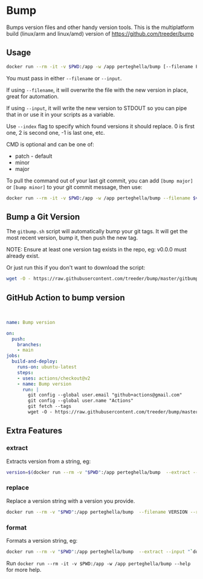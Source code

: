 # Bump

Bumps version files and other handy version tools.
This is the multiplatform build (linux/arm and linux/amd) version of https://github.com/treeder/bump

## Usage

```sh
docker run --rm -it -v $PWD:/app -w /app perteghella/bump [--filename FILENAME] [--input STRING] [CMD]
```

You must pass in either `--filename` or `--input`.

If using `--filename`, it will overwrite the file with the new version in place, great for automation.

If using `--input`, it will write the new version to STDOUT so you can pipe that in or use it in your scripts as a variable.

Use `--index` flag to specify which found versions it should replace. 0 is first one, 2 is second one, -1 is last one, etc.

CMD is optional and can be one of:

* patch - default
* minor
* major

To pull the command out of your last git commit, you can add `[bump major]` or `[bump minor]` to your git commit message, then use:

```sh
docker run --rm -it -v $PWD:/app -w /app perteghella/bump --filename $version_file "$(git log -1 --pretty=%B)"
```

## Bump a Git Version

The `gitbump.sh` script will automatically bump your git tags. It will get the most recent version, bump it, 
then push the new tag.

NOTE: Ensure at least one version tag exists in the repo, eg: v0.0.0 must already exist.

Or just run this if you don't want to download the script:

```sh
wget -O - https://raw.githubusercontent.com/treeder/bump/master/gitbump.sh | bash
```

## GitHub Action to bump version

```yaml

  
name: Bump version

on:
  push:
    branches: 
    - main
jobs:
  build-and-deploy:    
    runs-on: ubuntu-latest
    steps:
    - uses: actions/checkout@v2
    - name: Bump version
      run: |
        git config --global user.email "github+actions@gmail.com"
        git config --global user.name "Actions"
        git fetch --tags
        wget -O - https://raw.githubusercontent.com/treeder/bump/master/gitbump.sh | bash
```

## Extra Features

### extract

Extracts version from a string, eg: 

```sh
version=$(docker run --rm -v "$PWD":/app perteghella/bump  --extract --input "`docker -v`")
```

### replace

Replace a version string with a version you provide.

```sh
docker run --rm -v "$PWD":/app perteghella/bump  --filename VERSION --replace 1.2.3
```

### format

Formats a version string, eg:

```sh
docker run --rm -v "$PWD":/app perteghella/bump  --extract --input "`docker -v`" --format M.m
```

Run `docker run --rm -it -v $PWD:/app -w /app perteghella/bump --help` for more help.
